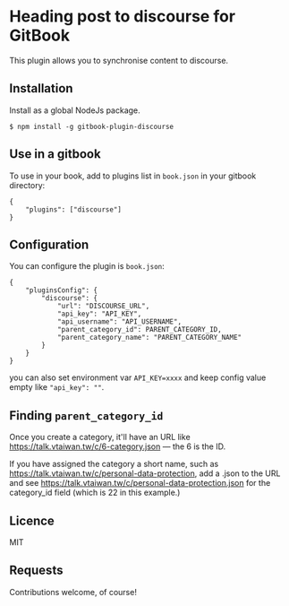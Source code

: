 # Heading post to discourse for GitBook

This plugin allows you to synchronise content to discourse.

## Installation

Install as a global NodeJs package.

```
$ npm install -g gitbook-plugin-discourse
```

## Use in a gitbook

To use in your book, add to plugins list in `book.json` in your gitbook directory:

```
{
    "plugins": ["discourse"]
}
```

## Configuration

You can configure the plugin is `book.json`:

```
{
    "pluginsConfig": {
        "discourse": {
            "url": "DISCOURSE_URL",
            "api_key": "API_KEY",
            "api_username": "API_USERNAME",
            "parent_category_id": PARENT_CATEGORY_ID,
            "parent_category_name": "PARENT_CATEGORY_NAME"
        }
    }
}
```

you can also set environment var `API_KEY=xxxx` and keep config value empty like `"api_key": ""`.

## Finding `parent_category_id`

Once you create a category, it'll have an URL like https://talk.vtaiwan.tw/c/6-category.json — the 6 is the ID.

If you have assigned the category a short name, such as https://talk.vtaiwan.tw/c/personal-data-protection, add a .json to the URL and see https://talk.vtaiwan.tw/c/personal-data-protection.json for the category_id field (which is 22 in this example.)


## Licence

MIT

## Requests

Contributions welcome, of course!
